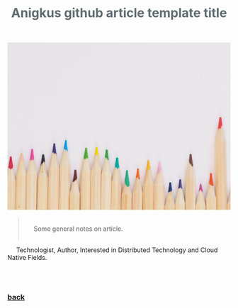 <script>
var pageHeader=document.getElementsByClassName("page-header")[0].innerHTML;
 pageHeader="<center><img style='border-radius: 50% !important;' src='https://avatars.githubusercontent.com/u/88264073?s=400&amp;u=63e618520a5b6aa87636714e69f8228374c4e9b1&amp;v=4' width='200' height='200' alt='@anigkus' title='Github of Anigkus' ></center>"+pageHeader;
document.getElementsByClassName("page-header")[0].innerHTML=pageHeader;
</script>
<h1 style="color:#606c71;text-align:center;" >Anigkus github article template title</h1><br/>

![Anigkus github article template title](assets/images/anigkus-github-article-template-title/figure-1.jpg "Github of Anigkus")

> <br/>
> &nbsp;&nbsp;&nbsp;&nbsp; Some general notes on article.<br/>
> <br/>

&nbsp;&nbsp;&nbsp;&nbsp; Technologist, Author, Interested in Distributed Technology and Cloud Native Fields.<br/><br/>


<br>

### [back](./)
